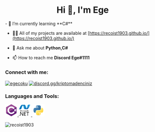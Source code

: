 <h1 align="center">Hi 👋, I'm Ege</h1>
- 🌱 I’m currently learning **C#**

- 👨‍💻 All of my projects are available at [https://recoist1903.github.io/](https://recoist1903.github.io/)

- 💬 Ask me about **Python,C#**

- 📫 How to reach me **Discord Ege#1111**

<h3 align="left">Connect with me:</h3>
<p align="left">
<a href="https://twitter.com/egecoku" target="blank"><img align="center" src="https://raw.githubusercontent.com/rahuldkjain/github-profile-readme-generator/master/src/images/icons/Social/twitter.svg" alt="egecoku" height="30" width="40" /></a>
<a href="https://discord.gg/discord.gg/kriptomadenciniz" target="blank"><img align="center" src="https://raw.githubusercontent.com/rahuldkjain/github-profile-readme-generator/master/src/images/icons/Social/discord.svg" alt="discord.gg/kriptomadenciniz" height="30" width="40" /></a>
</p>

<h3 align="left">Languages and Tools:</h3>
<p align="left"> <a href="https://www.w3schools.com/cs/" target="_blank" rel="noreferrer"> <img src="https://raw.githubusercontent.com/devicons/devicon/master/icons/csharp/csharp-original.svg" alt="csharp" width="40" height="40"/> </a> <a href="https://dotnet.microsoft.com/" target="_blank" rel="noreferrer"> <img src="https://raw.githubusercontent.com/devicons/devicon/master/icons/dot-net/dot-net-original-wordmark.svg" alt="dotnet" width="40" height="40"/> </a> <a href="https://www.python.org" target="_blank" rel="noreferrer"> <img src="https://raw.githubusercontent.com/devicons/devicon/master/icons/python/python-original.svg" alt="python" width="40" height="40"/> </a> </p>

<p><img align="center" src="https://github-readme-stats.vercel.app/api/top-langs?username=recoist1903&show_icons=true&theme=dark&locale=en&layout=compact" alt="recoist1903" /></p>
